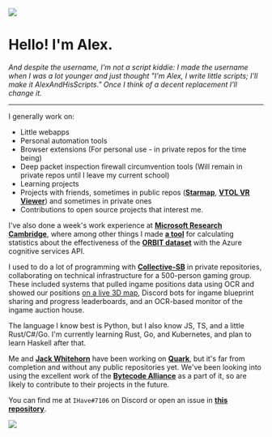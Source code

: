 ![](https://komarev.com/ghpvc/?username=AlexAndHisScripts2)

# Hello! I'm Alex.

*And despite the username, I'm not a script kiddie: I made the username when I was a lot younger and just thought "I'm Alex, I write little scripts; I'll make it AlexAndHisScripts." Once I think of a decent replacement I'll change it.*

----------

I generally work on:
- Little webapps
- Personal automation tools
- Browser extensions (For personal use - in private repos for the time being)
- Deep packet inspection firewall circumvention tools (Will remain in private repos until I leave my current school)
- Learning projects
- Projects with friends, sometimes in public repos ([**Starmap**](https://github.com/Collective-SB/Starmap), [**VTOL VR Viewer**](https://github.com/Strikeeaglechase/VTOLLiveViewerClient)) and sometimes in private ones
- Contributions to open source projects that interest me.

I've also done a week's work experience at [**Microsoft Research Cambridge**](https://www.microsoft.com/en-gb/about/offices/cambridge/), where among other things I made [**a tool**](https://github.com/AlexAndHisScripts/ORBIT-CC-comparison) for calculating statistics about the effectiveness of the [**ORBIT dataset**](https://github.com/microsoft/ORBIT-Dataset) with the Azure cognitive services API.

I used to do a lot of programming with [**Collective-SB**](https://github.com/Collective-SB) in private repositories, collaborating on technical infrastructure for a 500-person gaming group. These included systems that pulled ingame positions data using OCR and showed our positions [on a live 3D map](https://github.com/Collective-SB/Starmap/commits/master?author=AlexAndHisScripts), Discord bots for ingame blueprint sharing and progress leaderboards, and an OCR-based monitor of the ingame auction house.

<!-- TODO: https://github.com/Collective-SB/zone-alert-ocr, https://github.com/Collective-SB/hud-overlay, https://github.com/Collective-SB/reddit-observer when SB is well and truly dead, I know nobody's actually reading this repo so a few links are alright. -->

The language I know best is Python, but I also know JS, TS, and a little Rust/C#/Go. I'm currently learning Rust, Go, and Kubernetes, and plan to learn Haskell after that.

Me and [**Jack Whitehorn**](https://github.com/jw2476) have been working on [**Quark**](https://github.com/quark-proj), but it's far from completion and without any public repositories yet. We've been looking into using the excellent work of the [**Bytecode Alliance**](https://bytecodealliance.org/) as a part of it, so are likely to contribute to their projects in the future.

You can find me at ``IHave#7106`` on Discord or open an issue in [**this repository**](https://github.com/AlexAndHisScripts/AlexAndHisScripts).

<img align="centre" src="https://github-readme-stats.vercel.app/api?username=AlexAndHisScripts&show_icons=true&count_private=true&hide=stars&theme=tokyonight">

<!-- Removed due to being pretty inaccurate, counting other people's obsidian extensions under js
<img align="centre" src="https://github-readme-stats.vercel.app/api/top-langs/?username=AlexAndHisScripts&theme=tokyonight&hide=ASP.NET,c%23">
-->
